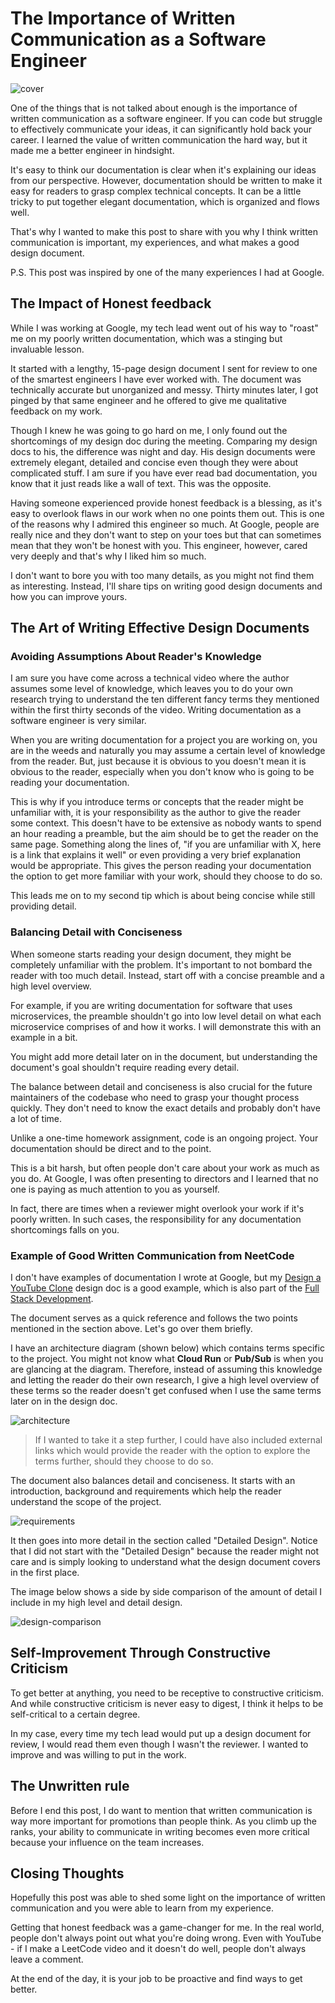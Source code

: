 # The Importance of Written Communication as a Software Engineer 

![cover](cover_6.png)


One of the things that is not talked about enough is the importance of written communication as a software engineer. If you can code but struggle to effectively communicate your ideas, it can significantly hold back your career. I learned the value of written communication the hard way, but it made me a better engineer in hindsight.

It's easy to think our documentation is clear when it's explaining our ideas from our perspective. However, documentation should be written to make it easy for readers to grasp complex technical concepts. It can be a little tricky to put together elegant documentation, which is organized and flows well.  

That's why I wanted to make this post to share with you why I think written communication is important, my experiences, and what makes a good design document. 

P.S. This post was inspired by one of the many experiences I had at Google.

## The Impact of Honest feedback

While I was working at Google, my tech lead went out of his way to "roast" me on my poorly written documentation, which was a stinging but invaluable lesson.

It started with a lengthy, 15-page design document I sent for review to one of the smartest engineers I have ever worked with. The document was technically accurate but unorganized and messy. Thirty minutes later, I got pinged by that same engineer and he offered to give me qualitative feedback on my work.

Though I knew he was going to go hard on me, I only found out the shortcomings of my design doc during the meeting. Comparing my design docs to his, the difference was night and day. His design documents were extremely elegant, detailed and concise even though they were about complicated stuff. I am sure if you have ever read bad documentation, you know that it just reads like a wall of text. This was the opposite.

Having someone experienced provide honest feedback is a blessing, as it's easy to overlook flaws in our work when no one points them out. This is one of the reasons why I admired this engineer so much. At Google, people are really nice and they don't want to step on your toes but that can sometimes mean that they won't be honest with you. This engineer, however, cared very deeply and that's why I liked him so much.

I don't want to bore you with too many details, as you might not find them as interesting. Instead, I'll share tips on writing good design documents and how you can improve yours.

## The Art of Writing Effective Design Documents

### Avoiding Assumptions About Reader's Knowledge

I am sure you have come across a technical video where the author assumes some level of knowledge, which leaves you to do your own research trying to understand the ten different fancy terms they mentioned within the first thirty seconds of the video. Writing documentation as a software engineer is very similar. 

When you are writing documentation for a project you are working on, you are in the weeds and naturally you may assume a certain level of knowledge from the reader. But, just because it is obvious to you doesn't mean it is obvious to the reader, especially when you don't know who is going to be reading your documentation.

This is why if you introduce terms or concepts that the reader might be unfamiliar with, it is your responsibility as the author to give the reader some context. This doesn't have to be extensive as nobody wants to spend an hour reading a preamble, but the aim should be to get the reader on the same page. Something along the lines of, "if you are unfamiliar with X, here is a link that explains it well" or even providing a very brief explanation would be appropriate. This gives the person reading your documentation the option to get more familiar with your work, should they choose to do so.

This leads me on to my second tip which is about being concise while still providing detail.

### Balancing Detail with Conciseness

When someone starts reading your design document, they might be completely unfamiliar with the problem. It's important to not bombard the reader with too much detail. Instead, start off with a concise preamble and a high level overview. 

For example, if you are writing documentation for software that uses microservices, the preamble shouldn't go into low level detail on what each microservice comprises of and how it works. I will demonstrate this with an example in a bit.

You might add more detail later on in the document, but understanding the document's goal shouldn't require reading every detail.

The balance between detail and conciseness is also crucial for the future maintainers of the codebase who need to grasp your thought process quickly. They don't need to know the exact details and probably don't have a lot of time.

Unlike a one-time homework assignment, code is an ongoing project. Your documentation should be direct and to the point.

This is a bit harsh, but often people don't care about your work as much as you do. At Google, I was often presenting to directors and I learned that no one is paying as much attention to you as yourself.

In fact, there are times when a reviewer might overlook your work if it's poorly written. In such cases, the responsibility for any documentation shortcomings falls on you.


### Example of Good Written Communication from NeetCode

I don't have examples of documentation I wrote at Google, but my [Design a YouTube Clone](https://neetcode.io/courses/lessons/design-youtube) design doc is a good example, which is also part of the [Full Stack Development](https://neetcode.io/courses/full-stack-dev/).

The document serves as a quick reference and follows the two points mentioned in the section above. Let's go over them briefly.

I have an architecture diagram (shown below) which contains terms specific to the project. You might not know what **Cloud Run** or **Pub/Sub** is when you are glancing at the diagram. Therefore, instead of assuming this knowledge and letting the reader do their own research, I give a high level overview of these terms so the reader doesn't get confused when I use the same terms later on in the design doc.

![architecture](/2024-01/architecture-diagram.webp)

> If I wanted to take it a step further, I could have also included external links which would provide the reader with the option to explore the terms further, should they choose to do so.

The document also balances detail and conciseness. It starts with an introduction, background and requirements which help the reader understand the scope of the project.

![requirements](requirements-background.png)

It then goes into more detail in the section called "Detailed Design". Notice that I did not start with the "Detailed Design" because the reader might not care and is simply looking to understand what the design document covers in the first place. 

The image below shows a side by side comparison of the amount of detail I include in my high level and detail design.

![design-comparison](design-comparison.png)

## Self-Improvement Through Constructive Criticism

To get better at anything, you need to be receptive to constructive criticism. And while constructive criticism is never easy to digest, I think it helps to be self-critical to a certain degree. 

In my case, every time my tech lead would put up a design document for review, I would read them even though I wasn't the reviewer. I wanted to improve and was willing to put in the work.

## The Unwritten rule

Before I end this post, I do want to mention that written communication is way more important for promotions than people think. As you climb up the ranks, your ability to communicate in writing becomes even more critical because your influence on the team increases.

## Closing Thoughts

Hopefully this post was able to shed some light on the importance of written communication and you were able to learn from my experience.

Getting that honest feedback was a game-changer for me. In the real world, people don't always point out what you're doing wrong. Even with YouTube - if I make a LeetCode video and it doesn't do well, people don't always leave a comment. 

At the end of the day, it is your job to be proactive and find ways to get better.